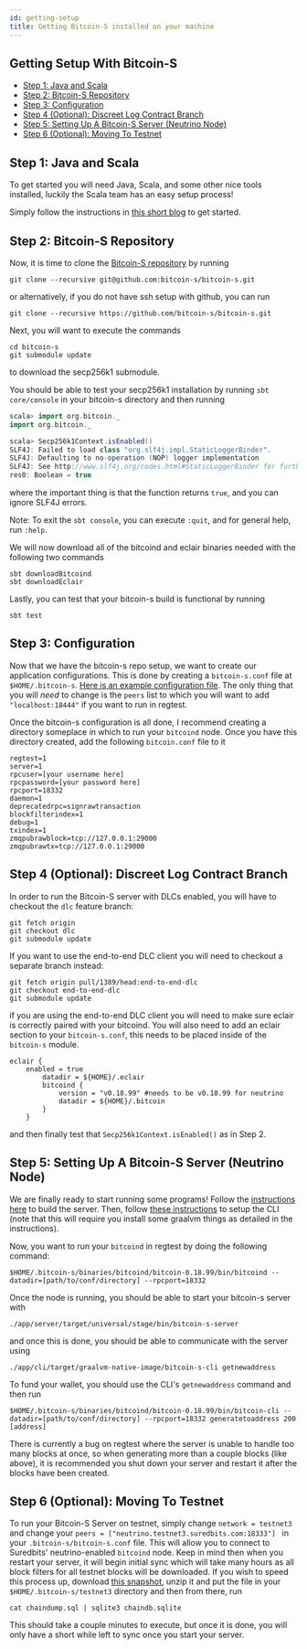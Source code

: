 ```yaml
---
id: getting-setup
title: Getting Bitcoin-S installed on your machine
---
```


## Getting Setup With Bitcoin-S

<!-- START doctoc generated TOC please keep comment here to allow auto update -->
<!-- DON'T EDIT THIS SECTION, INSTEAD RE-RUN doctoc TO UPDATE -->
<!-- END doctoc -->

- [Step 1: Java and Scala](#step-1-java-and-scala)
- [Step 2: Bitcoin-S Repository](#step-2-bitcoin-s-repository)
- [Step 3: Configuration](#step-3-configuration)
- [Step 4 (Optional): Discreet Log Contract Branch](#step-4-optional-discreet-log-contract-branch)
- [Step 5: Setting Up A Bitcoin-S Server (Neutrino Node)](#step-5-setting-up-a-bitcoin-s-server-neutrino-node)
- [Step 6 (Optional): Moving To Testnet](#step-6-optional-moving-to-testnet)

<!-- END doctoc generated TOC please keep comment here to allow auto update -->

## Step 1: Java and Scala

To get started you will need Java, Scala, and some other nice tools installed, luckily the Scala team has an easy setup process!

Simply follow the instructions in [this short blog](https://www.scala-lang.org/2020/06/29/one-click-install.html) to get started.

## Step 2: Bitcoin-S Repository

Now, it is time to clone the [Bitcoin-S repository](https://github.com/bitcoin-s/bitcoin-s/) by running

```bashrc
git clone --recursive git@github.com:bitcoin-s/bitcoin-s.git
```

or alternatively, if you do not have ssh setup with github, you can run

```bashrc
git clone --recursive https://github.com/bitcoin-s/bitcoin-s.git
```

Next, you will want to execute the commands

```bashrc
cd bitcoin-s
git submodule update
```

to download the secp256k1 submodule.

You should be able to test your secp256k1 installation by running `sbt core/console` in your bitcoin-s directory and then running

```scala
scala> import org.bitcoin._
import org.bitcoin._

scala> Secp256k1Context.isEnabled()
SLF4J: Failed to load class "org.slf4j.impl.StaticLoggerBinder".
SLF4J: Defaulting to no-operation (NOP) logger implementation
SLF4J: See http://www.slf4j.org/codes.html#StaticLoggerBinder for further details.
res0: Boolean = true
```

where the important thing is that the function returns `true`, and you can ignore SLF4J errors.

Note: To exit the `sbt console`, you can execute `:quit`, and for general help, run `:help`.

We will now download all of the bitcoind and eclair binaries needed with the following two commands

```bashrc
sbt downloadBitcoind
sbt downloadEclair
```

Lastly, you can test that your bitcoin-s build is functional by running

```bashrc
sbt test
```

## Step 3: Configuration

Now that we have the bitcoin-s repo setup, we want to create our application configurations. This is done by creating a `bitcoin-s.conf` file at `$HOME/.bitcoin-s`. [Here is an example configuration file](applications/configuration#example-configuration-file). The only thing that you will _need_ to change is the `peers` list to which you will want to add `"localhost:18444"` if you want to run in regtest.

Once the bitcoin-s configuration is all done, I recommend creating a directory someplace in which to run your `bitcoind` node. Once you have this directory created, add the following `bitcoin.conf` file to it

```
regtest=1
server=1
rpcuser=[your username here]
rpcpassword=[your password here]
rpcport=18332
daemon=1
deprecatedrpc=signrawtransaction
blockfilterindex=1
debug=1
txindex=1
zmqpubrawblock=tcp://127.0.0.1:29000
zmqpubrawtx=tcp://127.0.0.1:29000
```

## Step 4 (Optional): Discreet Log Contract Branch

In order to run the Bitcoin-S server with DLCs enabled, you will have to checkout the `dlc` feature branch:

```bashrc
git fetch origin
git checkout dlc
git submodule update
```

If you want to use the end-to-end DLC client you will need to checkout a separate branch instead:

```bashrc
git fetch origin pull/1389/head:end-to-end-dlc
git checkout end-to-end-dlc
git submodule update
```

if you are using the end-to-end DLC client you will need to make sure eclair is correctly paired with your bitcoind.
You will also need to add an eclair section to your `bitcoin-s.conf`, this needs to be placed inside of the `bitcoin-s` module.

```
eclair {
	enabled = true
        datadir = ${HOME}/.eclair
        bitcoind {
            version = "v0.18.99" #needs to be v0.18.99 for neutrino
            datadir = ${HOME}/.bitcoin
        }
    }
```

and then finally test that `Secp256k1Context.isEnabled()` as in Step 2.

## Step 5: Setting Up A Bitcoin-S Server (Neutrino Node)

We are finally ready to start running some programs! Follow the [instructions here](applications/server#building-the-server) to build the server. Then, follow [these instructions](applications/cli) to setup the CLI (note that this will require you install some graalvm things as detailed in the instructions).

Now, you want to run your `bitcoind` in regtest by doing the following command:

```bashrc
$HOME/.bitcoin-s/binaries/bitcoind/bitcoin-0.18.99/bin/bitcoind --datadir=[path/to/conf/directory] --rpcport=18332
```

Once the node is running, you should be able to start your bitcoin-s server with

```bashrc
./app/server/target/universal/stage/bin/bitcoin-s-server
```

and once this is done, you should be able to communicate with the server using

```bashrc
./app/cli/target/graalvm-native-image/bitcoin-s-cli getnewaddress
```

To fund your wallet, you should use the CLI's `getnewaddress` command and then run

```bashrc
$HOME/.bitcoin-s/binaries/bitcoind/bitcoin-0.18.99/bin/bitcoin-cli --datadir=[path/to/conf/directory] --rpcport=18332 generatetoaddress 200 [address]
```

There is currently a bug on regtest where the server is unable to handle too many blocks at once, so when generating more than a couple blocks (like above), it is recommended you shut down your server and restart it after the blocks have been created.

## Step 6 (Optional): Moving To Testnet

To run your Bitcoin-S Server on testnet, simply change `network = testnet3` and change your `peers = ["neutrino.testnet3.suredbits.com:18333"] ` in your `.bitcoin-s/bitcoin-s.conf` file. This will allow you to connect to Suredbits' neutrino-enabled `bitcoind` node. Keep in mind then when you restart your server, it will begin initial sync which will take many hours as all block filters for all testnet blocks will be downloaded. If you wish to speed this process up, download [this snapshot](https://s3-us-west-2.amazonaws.com/www.suredbits.com/testnet-chaindump-2-25-2020.zip), unzip it and put the file in your `$HOME/.bitcoin-s/testnet3` directory and then from there, run

```bashrc
cat chaindump.sql | sqlite3 chaindb.sqlite
```

This should take a couple minutes to execute, but once it is done, you will only have a short while left to sync once you start your server.